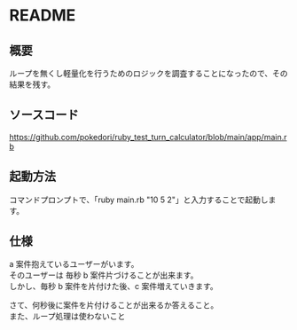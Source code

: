 # README

## 概要
ループを無くし軽量化を行うためのロジックを調査することになったので、その結果を残す。

## ソースコード
https://github.com/pokedori/ruby_test_turn_calculator/blob/main/app/main.rb

## 起動方法
コマンドプロンプトで、「ruby main.rb "10 5 2"」と入力することで起動します。

## 仕様
a 案件抱えているユーザーがいます。<br>
そのユーザーは 毎秒 b 案件片づけることが出来ます。<br>
しかし、毎秒 b 案件を片付けた後、c 案件増えていきます。<br>

さて、何秒後に案件を片付けることが出来るか答えること。<br>
また、ループ処理は使わないこと<br>
